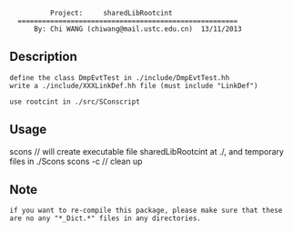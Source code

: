 
              Project:     sharedLibRootcint
      ======================================================
          By: Chi WANG (chiwang@mail.ustc.edu.cn)  13/11/2013

Description
--------------
    define the class DmpEvtTest in ./include/DmpEvtTest.hh
    write a ./include/XXXLinkDef.hh file (must include "LinkDef")

    use rootcint in ./src/SConscript


Usage
--------------
  scons       // will create executable file sharedLibRootcint at ./, and temporary files in ./Scons
  scons -c    // clean up

Note
-----
    if you want to re-compile this package, please make sure that these are no any "*_Dict.*" files in any directories.


